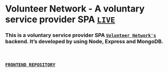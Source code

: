 # Volunteer Network - A voluntary service provider SPA [`LIVE`](https://volunteer-network-20.firebaseapp.com/)


### This is a voluntary service provider SPA [`Volunteer Network's`](https://volunteer-network-20.firebaseapp.com/) backend. It’s developed by using Node, Express and MongoDB.

<br />

### [`FRONTEND REPOSITORY`](https://github.com/readwanmd/volunteerNetwork-client)